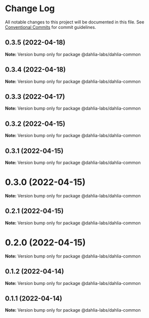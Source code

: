 # Change Log

All notable changes to this project will be documented in this file.
See [Conventional Commits](https://conventionalcommits.org) for commit guidelines.

## 0.3.5 (2022-04-18)

**Note:** Version bump only for package @dahlia-labs/dahlia-common





## 0.3.4 (2022-04-18)

**Note:** Version bump only for package @dahlia-labs/dahlia-common





## 0.3.3 (2022-04-17)

**Note:** Version bump only for package @dahlia-labs/dahlia-common





## 0.3.2 (2022-04-15)

**Note:** Version bump only for package @dahlia-labs/dahlia-common





## 0.3.1 (2022-04-15)

**Note:** Version bump only for package @dahlia-labs/dahlia-common





# 0.3.0 (2022-04-15)

**Note:** Version bump only for package @dahlia-labs/dahlia-common





## 0.2.1 (2022-04-15)

**Note:** Version bump only for package @dahlia-labs/dahlia-common





# 0.2.0 (2022-04-15)

**Note:** Version bump only for package @dahlia-labs/dahlia-common





## 0.1.2 (2022-04-14)

**Note:** Version bump only for package @dahlia-labs/dahlia-common

## 0.1.1 (2022-04-14)

**Note:** Version bump only for package @dahlia-labs/dahlia-common
